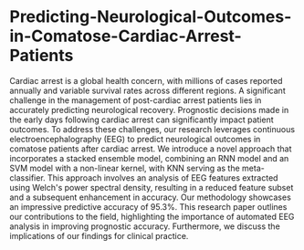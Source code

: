# Predicting-Neurological-Outcomes-in-Comatose-Cardiac-Arrest-Patients
Cardiac arrest is a global health concern, with millions of cases reported annually and variable survival rates across different regions. A significant challenge in the management of post-cardiac arrest patients lies in accurately predicting neurological recovery. Prognostic decisions made in the early days following cardiac arrest can significantly impact patient outcomes. 
To address these challenges, our research leverages continuous electroencephalography (EEG) to predict neurological outcomes in comatose patients after cardiac arrest. We introduce a novel approach that incorporates a stacked ensemble model, combining an RNN model and an SVM model with a non-linear kernel, with KNN serving as the meta-classifier. This approach involves an analysis of EEG features extracted using Welch's power spectral density, resulting in a reduced feature subset and a subsequent enhancement in accuracy. Our methodology showcases an impressive predictive accuracy of 95.3\%.
This research paper outlines our contributions to the field, highlighting the importance of automated EEG analysis in improving prognostic accuracy. Furthermore, we discuss the implications of our findings for clinical practice.

